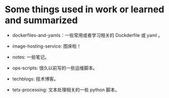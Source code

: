 # Some things used in work or learned and summarized

- dockerfiles-and-yamls：一些常用或者学习相关的 Dockderfile 或 yaml 。

- image-hosting-service: 图床啦！

- notes: 一些笔记。

- ops-scripts: 很久以前写的一些运维脚本。

- techblogs: 技术博客。

- tetx-processing: 文本处理相关的一些 python 脚本。